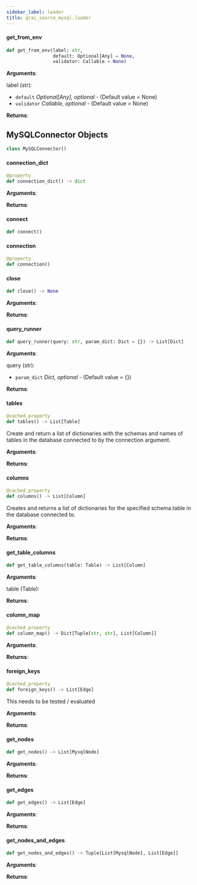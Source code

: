 ```yaml
---
sidebar_label: loader
title: grai_source_mysql.loader
---
```


#### get\_from\_env

```python
def get_from_env(label: str,
                 default: Optional[Any] = None,
                 validator: Callable = None)
```

**Arguments**:

  label (str):
- `default` _Optional[Any], optional_ - (Default value = None)
- `validator` _Callable, optional_ - (Default value = None)


**Returns**:



## MySQLConnector Objects

```python
class MySQLConnector()
```



#### connection\_dict

```python
@property
def connection_dict() -> dict
```

**Arguments**:



**Returns**:



#### connect

```python
def connect()
```



#### connection

```python
@property
def connection()
```



#### close

```python
def close() -> None
```

**Arguments**:



**Returns**:



#### query\_runner

```python
def query_runner(query: str, param_dict: Dict = {}) -> List[Dict]
```

**Arguments**:

  query (str):
- `param_dict` _Dict, optional_ - (Default value = {})


**Returns**:



#### tables

```python
@cached_property
def tables() -> List[Table]
```

Create and return a list of dictionaries with the
schemas and names of tables in the database
connected to by the connection argument.

**Arguments**:



**Returns**:



#### columns

```python
@cached_property
def columns() -> List[Column]
```

Creates and returns a list of dictionaries for the specified
schema.table in the database connected to.

**Arguments**:



**Returns**:



#### get\_table\_columns

```python
def get_table_columns(table: Table) -> List[Column]
```

**Arguments**:

  table (Table):


**Returns**:



#### column\_map

```python
@cached_property
def column_map() -> Dict[Tuple[str, str], List[Column]]
```

**Arguments**:



**Returns**:



#### foreign\_keys

```python
@cached_property
def foreign_keys() -> List[Edge]
```

This needs to be tested / evaluated

**Arguments**:



**Returns**:



#### get\_nodes

```python
def get_nodes() -> List[MysqlNode]
```

**Arguments**:



**Returns**:



#### get\_edges

```python
def get_edges() -> List[Edge]
```

**Arguments**:



**Returns**:



#### get\_nodes\_and\_edges

```python
def get_nodes_and_edges() -> Tuple[List[MysqlNode], List[Edge]]
```

**Arguments**:



**Returns**:
